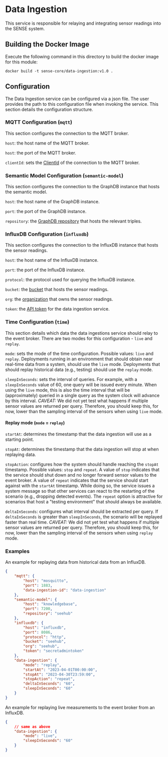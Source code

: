 # Data Ingestion

This service is responsible for relaying and integrating sensor readings into the SENSE system.

## Building the Docker Image
Execute the following command in this directory to build the docker image for this module:
```
docker build -t sense-core/data-ingestion:v1.0 .
```

## Configuration

The Data Ingestion service can be configured via a json file. The user provides the path to this configuration file when invoking the service. This section details the configuration structure.

### MQTT Configuration (`mqtt`)

This section configures the connection to the MQTT broker.

`host`: the host name of the MQTT broker.

`host`: the port of the MQTT broker.

`clientId`: sets the [ClientId](https://www.hivemq.com/blog/mqtt-essentials-part-3-client-broker-connection-establishment/#heading-what-is-client-id-in-connect-mqtt-packet) of the connection to the MQTT broker.

### Semantic Model Configuration (`semantic-model`)

This section configures the connection to the GraphDB instance that hosts the semantic model.

`host`: the host name of the GraphDB instance.

`port`: the port of the GraphDB instance.

`repository`: the [GraphDB repository](https://graphdb.ontotext.com/documentation/10.7/repositories-overview.html) that hosts the relevant triples.

### InfluxDB Configuration (`influxdb`)

This section configures the connection to the InfluxDB instance that hosts the sensor readings.

`host`: the host name of the InfluxDB instance.

`port`: the port of the InfluxDB instance.

`protocol`: the protocol used for querying the InfluxDB instance.

`bucket`: the [bucket](https://docs.influxdata.com/influxdb/v2/admin/buckets/) that hosts the sensor readings.

`org`: the [organization](https://docs.influxdata.com/influxdb/v2/admin/organizations/) that owns the sensor readings.

`token`: the [API token](https://docs.influxdata.com/influxdb/v2/admin/tokens/) for the data ingestion service.

### Time Configuration (`time`)

This section details which data the data ingestions service should relay to the event broker. There are two modes for this configuration - `live` and `replay`. 

`mode`: sets the mode of the time configuration. Possible values: `live` and `replay`. Deployments running in an environment that should obtain near real-time data from a system, should use the `live` mode. Deployments that should replay historical data (e.g., testing) should use the `replay` mode.

`sleepInSeconds`: sets the interval of queries. For example, with a `sleepInSeconds` value of 60, one query will be issued every minute. When using the `live` mode, this is also the time interval that will be (approximately) queried in a single query as the system clock will advance by this interval. *CAVEAT:* We did not yet test what happens if multiple sensor values are returned per query. Therefore, you should keep this, for now, lower than the sampling interval of the sensors when using `live` mode.

#### Replay mode (`mode` = `replay`)

`startAt`: determines the timestamp that the data ingestion will use as a starting point.

`stopAt`: determines the timestamp that the data ingestion will stop at when replaying data.

`stopAction`: configures how the system should handle reaching the `stopAt` timestamp. Possible values: `stop` and `repeat`. A value of `stop` indicates that the service should shut down and no longer forward sensor values to the event broker. A value of `repeat` indicates that the service should start against with the `startAt` timestamp. While doing so, the service issues a system message so that other services can react to the restarting of the scenario (e.g., dropping detected events). The `repeat` option is attractive for scenarios that host a "testing environment" that should always be available.

`deltaInSeconds`: configures what interval should be extracted per query. If `deltaInSeconds` is greater than `sleepInSeconds`, the scenario will be replayed faster than real time. *CAVEAT:* We did not yet test what happens if multiple sensor values are returned per query. Therefore, you should keep this, for now, lower than the sampling interval of the sensors when using `replay` mode.

### Examples

An example for replaying data from historical data from an InfluxDB.

```json
{
    "mqtt": {
        "host": "mosquitto",
        "port": 1883,
        "data-ingestion-id": "data-ingestion"
    },
    "semantic-model": {
        "host": "knowledgebase",
        "port": 7200,
        "repository": "seehub"
    },
    "influxdb": {
        "host": "influxdb",
        "port": 8086,
        "protocol": "http",
        "bucket": "seehub",
        "org": "seehub",
        "token": "secretadmintoken"
    },
    "data-ingestion": {
        "mode": "replay",
        "startAt": "2023-04-01T00:00:00",
        "stopAt": "2023-04-30T23:59:00",
        "stopAction": "repeat",
        "deltaInSeconds": "60",
        "sleepInSeconds": "60"
    }
}
```

An example for replaying live measurements to the event broker from an InfluxDB.

```json
{
    // same as above
    "data-ingestion": {
        "mode": "live",
        "sleepInSeconds": "60"
    }
}
```